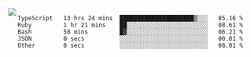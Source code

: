 

<a href="https://github.com/anuraghazra/github-readme-stats">
  <img align="left" src="https://github-readme-stats.vercel.app/api?username=kfly8&count_private=true&show_icons=true&theme=calm" />
</a>


<!--START_SECTION:waka-->

```text
TypeScript   13 hrs 24 mins  █████████████████████▒░░░   85.16 %
Ruby         1 hr 21 mins    ██░░░░░░░░░░░░░░░░░░░░░░░   08.61 %
Bash         58 mins         █▓░░░░░░░░░░░░░░░░░░░░░░░   06.21 %
JSON         0 secs          ░░░░░░░░░░░░░░░░░░░░░░░░░   00.01 %
Other        0 secs          ░░░░░░░░░░░░░░░░░░░░░░░░░   00.01 %
```

<!--END_SECTION:waka-->
